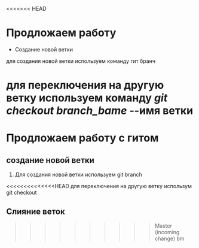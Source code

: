 <<<<<<< HEAD
# Продложаем работу

* Создание новой ветки

для  создания новой ветки используем команду гит бранч

для переключения на другую ветку используем команду *git checkout branch_bame* --имя ветки
=======
# Продложаем работу с гитом

## создание новой ветки

1. Для создания новой ветки используем git branch

<<<<<<<<<<<<<<HEAD
для переключения на другую ветку использум git checkout
## Слияние веток
>>>>>>>>>>Master (incoming change)
>>>>>>> bm

